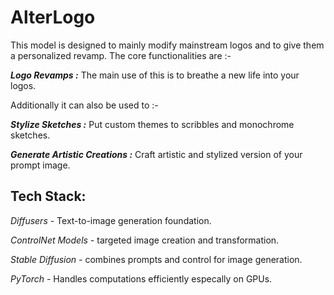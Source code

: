 # AlterLogo
This model is designed to mainly modify mainstream logos and to give them a personalized revamp. The core functionalities are :-

**_Logo Revamps :_** The main use of this is to breathe a new life into your logos.

Additionally it can also be used to :-

**_Stylize Sketches :_** Put custom themes to scribbles and monochrome sketches.

**_Generate Artistic Creations :_** Craft artistic and stylized version of your prompt image.

## Tech Stack:

_Diffusers -_ Text-to-image generation foundation.

_ControlNet Models -_ targeted image creation and transformation.

_Stable Diffusion -_ combines prompts and control for image generation.

_PyTorch -_ Handles computations efficiently especally on GPUs.
